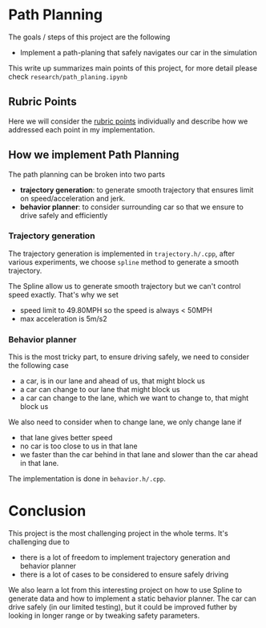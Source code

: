# **Path Planning**

The goals / steps of this project are the following
* Implement a path-planing that safely navigates our car in the simulation

This write up summarizes main points of this project, for more detail please check `research/path_planing.ipynb`

## Rubric Points
Here we will consider the [rubric points](https://review.udacity.com/#!/rubrics/1020/view) individually and describe how we addressed each point in my implementation.

## How we implement Path Planning
The path planning can be broken into two parts
* **trajectory generation**: to generate smooth trajectory that ensures limit on speed/acceleration and jerk.
* **behavior planner**: to consider surrounding car so that we ensure to drive safely and efficiently

### Trajectory generation
The trajectory generation is implemented in `trajectory.h/.cpp`, after various experiments, we choose `spline` method to generate a smooth trajectory.

The Spline allow us to generate smooth trajectory but we can't control speed exactly. That's why we set
* speed limit to 49.80MPH so the speed is always < 50MPH
* max acceleration is 5m/s2

### Behavior planner
This is the most tricky part, to ensure driving safely, we need to consider the following case
* a car, is in our lane and ahead of us, that might block us
* a car can change to our lane that might block us
* a car can change to the lane, which we want to change to, that might block us

We also need to consider when to change lane, we only change lane if
* that lane gives better speed
* no car is too close to us in that lane
* we faster than the car behind in that lane and slower than the car ahead in that lane.

The implementation is done in `behavior.h/.cpp`.

# Conclusion
This project is the most challenging project in the whole terms. It's challenging due to
 * there is a lot of freedom to implement trajectory generation and behavior planner
 * there is a lot of cases to be considered to ensure safely driving

We also learn a lot from this interesting project on how to use Spline to generate data and how to implement a static behavior planner. The car can drive safely (in our limited testing), but it could be improved futher by looking in longer range or by tweaking safety parameters.